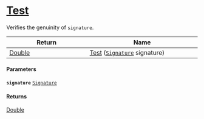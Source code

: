 # [Test](./Verifier--Test.md)

Verifies the genuinity of `signature`.

| Return<div><a href="#"><img width=375></a></div> | Name<div><a href="#"><img width=525></a></div> | 
| --- | --- | 
| [Double](https://docs.microsoft.com/en-us/dotnet/api/System.Double) | [Test](./Verifier--Test.md) ([`Signature`](./../../Signature.md) signature) | 


#### Parameters
**`signature`**  [`Signature`](./../../Signature.md)<br>
#### Returns
[Double](https://docs.microsoft.com/en-us/dotnet/api/System.Double)<br>
